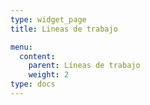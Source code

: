 ```yaml
---
type: widget_page
title: Lineas de trabajo

menu:
  content:
    parent: Líneas de trabajo
    weight: 2
type: docs
---
```




